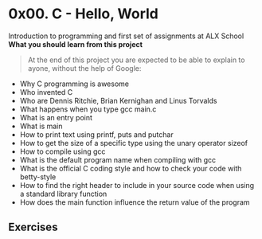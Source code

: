 # 0x00. C - Hello, World
Introduction to programming and first set of assignments at ALX School
**What you should learn from this project** <br/>
> At the end of this project you are expected to be able to explain to ayone, without the help of Google:
* Why C programming is awesome
* Who invented C
* Who are Dennis Ritchie, Brian Kernighan and Linus Torvalds
* What happens when you type gcc main.c
* What is an entry point
* What is main
* How to print text using printf, puts and putchar
* How to get the size of a specific type using the unary operator sizeof
* How to compile using gcc
* What is the default program name when compiling with gcc
* What is the official C coding style and how to check your code with betty-style
* How to find the right header to include in your source code when using a standard library function
* How does the main function influence the return value of the program
## Exercises

